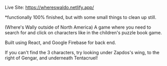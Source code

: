 Live Site: https://whereswaldo.netlify.app/

*functionally 100% finished, but with some small things to clean up still.

(Where's Wally outside of North America) A game where you need to search for and click on characters like in the children's puzzle book game.

Built using React, and Google Firebase for back end.

If you can't find the 3 characters, try looking under Zapdos's wing, to the right of Gengar, and underneath Tentacruel!
